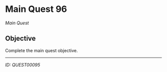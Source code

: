 # Main Quest 96

*Main Quest*

## Objective
Complete the main quest objective.

---
*ID: QUEST00095*